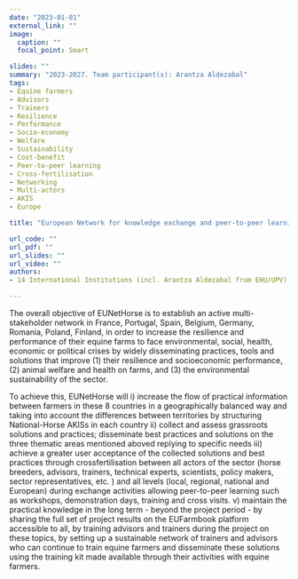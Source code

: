 ```yaml
---
date: "2023-01-01"
external_link: ""
image:
  caption: ""
  focal_point: Smart

slides: ""
summary: "2023-2027. Team participant(s): Arantza Aldezabal"
tags:
- Equine farmers 
- Advisors
- Trainers 
- Resilience
- Performance
- Socio-economy
- Welfare
- Sustainability
- Cost-benefit
- Peer-to-peer learning
- Cross-fertilisation
- Networking
- Multi-actors 
- AKIS
- Europe

title: "European Network for knowledge exchange and peer-to-peer learning between actors and stakeholders of the Horse sector to improve the resilience of equine farms (EUNetHorse)"

url_code: ""
url_pdf: ""
url_slides: ""
url_video: ""
authors: 
- 14 International Institutions (incl. Arantza Aldezabal from EHU/UPV)

---
```


The overall objective of EUNetHorse is to establish an active multi-stakeholder network in France, Portugal, Spain, Belgium, Germany, Romania, Poland, Finland, in order to increase the resilience and performance of their equine farms to face environmental, social, health, economic or political crises by widely disseminating practices, tools and solutions that improve (1) their resilience and socioeconomic performance, (2) animal welfare and health on farms, and (3) the environmental sustainability of the sector. 

To achieve this, EUNetHorse will i) increase the flow of practical information between farmers in these 8 countries in a geographically balanced way and taking into account the differences between territories by structuring National-Horse AKISs in each country ii) collect and assess grassroots solutions and practices; disseminate best practices and solutions on the three thematic areas mentioned aboved replying to specific needs iii) achieve a greater user acceptance of the collected solutions and best practices through crossfertilisation between all actors of the sector (horse breeders, advisors, trainers, technical experts, scientists, policy makers, sector representatives, etc. ) and all levels (local, regional, national and European) during exchange activities allowing peer-to-peer learning such as workshops, demonstration days, training and cross visits. v) maintain the practical knowledge in the long term - beyond the project period - by sharing the full set of project results on the EUFarmbook platform accessible to all, by training advisors and trainers during the project on these topics, by setting up a sustainable network of trainers and advisors who can continue to train equine farmers and disseminate these solutions using the training kit made available through their activities with equine farmers.
